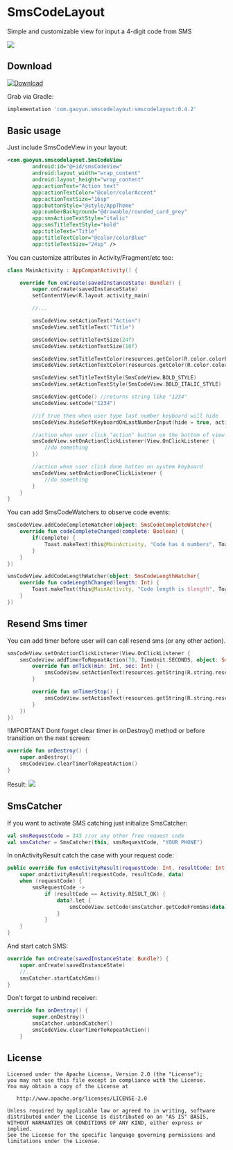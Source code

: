 # SmsCodeLayout
Simple and customizable view for input a 4-digit code from SMS

<img src="https://github.com/gaoyundexinmen/SmsCodeLayout/raw/master/screenshot.png">

Download
--------
[ ![Download](https://api.bintray.com/packages/gaoyundexinmen/SmsCodeLayout/SmsCodeLayout/images/download.svg) ](https://bintray.com/gaoyundexinmen/SmsCodeLayout/SmsCodeLayout/_latestVersion)

Grab via Gradle:
```groovy
implementation 'com.gaoyun.smscodelayout:smscodelayout:0.4.2'
```

Basic usage
--------
Just include SmsCodeView in your layout:
```xml
<com.gaoyun.smscodelayout.SmsCodeView
        android:id="@+id/smsCodeView"
        android:layout_width="wrap_content"
        android:layout_height="wrap_content"
        app:actionText="Action text"
        app:actionTextColor="@color/colorAccent"
        app:actionTextSize="16sp"
        app:buttonStyle="@style/AppTheme"
        app:numberBackground="@drawable/rounded_card_grey"
        app:smsActionTextStyle="italic"
        app:smsTitleTextStyle="bold"
        app:titleText="Title"
        app:titleTextColor="@color/colorBlue"
        app:titleTextSize="24sp" />
```

You can customize attributes in Activity/Fragment/etc too:
```kotlin
class MainActivity : AppCompatActivity() {

    override fun onCreate(savedInstanceState: Bundle?) {
        super.onCreate(savedInstanceState)
        setContentView(R.layout.activity_main)

        //...

        smsCodeView.setActionText("Action")
        smsCodeView.setTitleText("Title")

        smsCodeView.setTitleTextSize(24f)
        smsCodeView.setActionTextSize(16f)

        smsCodeView.setTitleTextColor(resources.getColor(R.color.colorPrimary))
        smsCodeView.setActionTextColor(resources.getColor(R.color.colorAccent))

        smsCodeView.setTitleTextStyle(SmsCodeView.BOLD_STYLE)
        smsCodeView.setActionTextStyle(SmsCodeView.BOLD_ITALIC_STYLE)

        smsCodeView.getCode() //returns string like "1234"
        smsCodeView.setCode("1234")

        //if true then when user type last number keyboard will hide
        smsCodeView.hideSoftKeyboardOnLastNumberInput(hide = true, activity = this)

        //action when user click "action" button on the bottom of view
        smsCodeView.setOnActionClickListener(View.OnClickListener {
            //do something
        })

        //action when user click done button on system keyboard
        smsCodeView.setOnActionDoneClickListener {
            //do something
        }
    }
}
```

You can add SmsCodeWatchers to observe code events:
```kotlin
smsCodeView.addCodeCompleteWatcher(object: SmsCodeCompleteWatcher{
    override fun codeCompleteChanged(complete: Boolean) {
        if(complete) {
            Toast.makeText(this@MainActivity, "Code has 4 numbers", Toast.LENGTH_SHORT).show()
        }
    }
})

smsCodeView.addCodeLengthWatcher(object: SmsCodeLengthWatcher{
    override fun codeLengthChanged(length: Int) {
        Toast.makeText(this@MainActivity, "Code length is $length", Toast.LENGTH_SHORT).show()
    }
})
```
Resend Sms timer
---------
You can add timer before user will can call resend sms (or any other action).
```kotlin
smsCodeView.setOnActionClickListener(View.OnClickListener {
    smsCodeView.addTimerToRepeatAction(70, TimeUnit.SECONDS, object: SmsCodeTimeEmitter{
        override fun onTick(min: Int, sec: Int) {
            smsCodeView.setActionText(resources.getString(R.string.resend_sms_timer, min, sec))
        }

        override fun onTimerStop() {
            smsCodeView.setActionText(resources.getString(R.string.resend_sms))
        }
    })
})
```
!IMPORTANT
Dont forget clear timer in onDestroy() method or before transition on the next screen:
```kotlin
override fun onDestroy() {
    super.onDestroy()
    smsCodeView.clearTimerToRepeatAction()
}
```
Result:
<img src="https://github.com/gaoyundexinmen/SmsCodeLayout/raw/master/screenshot1.jpg">

SmsCatcher
-----------
If you want to activate SMS catching just initialize SmsCatcher:
```kotlin
val smsRequestCode = 243 //or any other free request code
val smsCatcher = SmsCatcher(this, smsRequestCode, "YOUR PHONE")
```

In onActivityResult catch the case with your request code:

```kotlin
public override fun onActivityResult(requestCode: Int, resultCode: Int, data: Intent?) {
    super.onActivityResult(requestCode, resultCode, data)
    when (requestCode) {
        smsRequestCode ->
            if (resultCode == Activity.RESULT_OK) {
                data?.let {
                    smsCodeView.setCode(smsCatcher.getCodeFromSms(data))
                }
            }
    }
}
```

And start catch SMS:

```kotlin
override fun onCreate(savedInstanceState: Bundle?) {
    super.onCreate(savedInstanceState)
    //..
    smsCatcher.startCatchSms()
}
```

Don't forget to unbind receiver:

```kotlin
override fun onDestroy() {
        super.onDestroy()
        smsCatcher.unbindCatcher()
        smsCodeView.clearTimerToRepeatAction()
    }
```

License
--------

    Licensed under the Apache License, Version 2.0 (the "License");
    you may not use this file except in compliance with the License.
    You may obtain a copy of the License at

       http://www.apache.org/licenses/LICENSE-2.0

    Unless required by applicable law or agreed to in writing, software
    distributed under the License is distributed on an "AS IS" BASIS,
    WITHOUT WARRANTIES OR CONDITIONS OF ANY KIND, either express or implied.
    See the License for the specific language governing permissions and
    limitations under the License.
